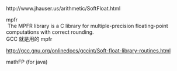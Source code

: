 <p>http://www.jhauser.us/arithmetic/SoftFloat.html</p>
<p>mpfr <br /> &nbsp;The MPFR library is a C library for multiple-precision floating-point <br /> computations with correct rounding. <br /> GCC 就是用的 mpfr</p>
<p><a href="http://gcc.gnu.org/onlinedocs/gccint/Soft-float-library-routines.html">http://gcc.gnu.org/onlinedocs/gccint/Soft-float-library-routines.html</a></p>

<p>mathFP (for java)</p>